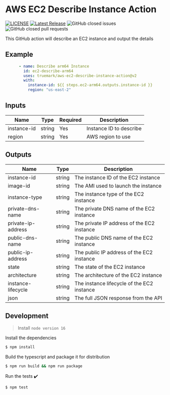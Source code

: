 # AWS EC2 Describe Instance Action

[![LICENSE](https://img.shields.io/badge/license-BSD3-green)](LICENSE)
[![Latest Release](https://img.shields.io/github/v/release/truemark/aws-ec2-describe-instance-action)](https://github.com/truemark/aws-ec2-describe-instance-action/releases)
![GitHub closed issues](https://img.shields.io/github/issues-closed/truemark/aws-ec2-describe-instance-action)
![GitHub closed pull requests](https://img.shields.io/github/issues-pr-closed/truemark/aws-ec2-describe-instance-action)

This GitHub action will describe an EC2 instance and output the details

## Example

```yml
      - name: Describe arm64 Instance
        id: ec2-describe-arm64
        uses: truemark/aws-ec2-describe-instance-action@v2
        with:
          instance-id: ${{ steps.ec2-arm64.outputs.instance-id }}
          region: "us-east-2"
```

## Inputs

| Name                             | Type       | Required | Description             |
|----------------------------------|------------|----------|-------------------------|
| instance-id                      | string     | Yes      | Instance ID to describe |
| region                           | string     | Yes      | AWS region to use       |

## Outputs

| Name                     | Type       | Description                                |
|--------------------------|------------|--------------------------------------------|
| instance-id              | string     | The instance ID of the EC2 instance        |
| image-id                 | string     | The AMI used to launch the instance        |
| instance-type            | string     | The instance type of the EC2 instance      |
| private-dns-name         | string     | The private DNS name of the EC2 instance   |
| private-ip-address       | string     | The private IP address of the EC2 instance |
| public-dns-name          | string     | The public DNS name of the EC2 instance    |
| public-ip-address        | string     | The public IP address of the EC2 instance  |
| state                    | string     | The state of the EC2 instance              |
| architecture             | string     | The architecture of the EC2 instance       |
| instance-lifecycle       | string     | The instance lifecycle of the EC2 instance |
| json                     | string     | The full JSON response from the API        |

## Development

> Install `node version 16`

Install the dependencies
```bash
$ npm install
```

Build the typescript and package it for distribution
```bash
$ npm run build && npm run package
```

Run the tests :heavy_check_mark:
```bash
$ npm test
```
